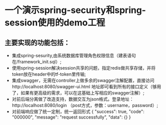 # 一个演示spring-security和spring-session使用的demo工程
## 主要实现的功能包括：
* 集成spring-sesurity,由系统数据库管理角色权限信息（建表语句在/framework_init.sql）;
* 使用spring-session解决session共享的问题，指定redis做共享存储，并将token放在header中的tf-token里传输;
* 集成swagger，无需在controller上做多余的swagger注解配置，直接访问 http://localhost:8080/swagger-ui.html 地址即可看到所有的接口定义（够用了，如果有更高级的需求，可以在这基础上写相应的swagger注解）;
* 对前后端分离做了改造支持，数据交互为json格式。登录地址：http://localhost:8080/login （post方式，参数：username，password）;
* 对前端响应做了统一定制，统一返回形式
{
    "success": true,
    "code": "000000",
    "message": "request successfully",
    "data": {}
}
